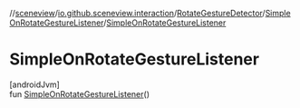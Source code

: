 //[sceneview](../../../../index.md)/[io.github.sceneview.interaction](../../index.md)/[RotateGestureDetector](../index.md)/[SimpleOnRotateGestureListener](index.md)/[SimpleOnRotateGestureListener](-simple-on-rotate-gesture-listener.md)

# SimpleOnRotateGestureListener

[androidJvm]\
fun [SimpleOnRotateGestureListener](-simple-on-rotate-gesture-listener.md)()
